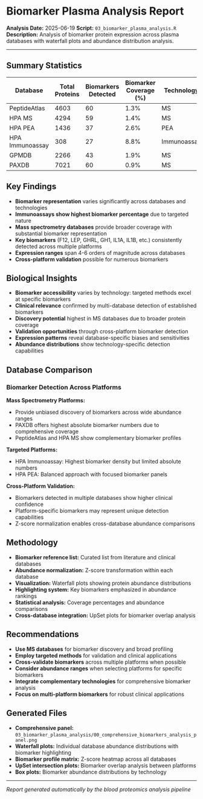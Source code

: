 # Biomarker Plasma Analysis Report

**Analysis Date:** 2025-06-19
**Script:** `03_biomarker_plasma_analysis.R`
**Description:** Analysis of biomarker protein expression across plasma databases with waterfall plots and abundance distribution analysis.

---

## Summary Statistics

| Database | Total Proteins | Biomarkers Detected | Biomarker Coverage (%) | Technology |
|----------|----------------|--------------------|-----------------------|------------|
| PeptideAtlas | 4603 | 60 | 1.3% | MS |
| HPA MS | 4294 | 59 | 1.4% | MS |
| HPA PEA | 1436 | 37 | 2.6% | PEA |
| HPA Immunoassay | 308 | 27 | 8.8% | Immunoassay |
| GPMDB | 2266 | 43 | 1.9% | MS |
| PAXDB | 7021 | 60 | 0.9% | MS |

## Key Findings

- **Biomarker representation** varies significantly across databases and technologies
- **Immunoassays show highest biomarker percentage** due to targeted nature
- **Mass spectrometry databases** provide broader coverage with substantial biomarker representation
- **Key biomarkers** (F12, LEP, GHRL, GH1, IL1A, IL1B, etc.) consistently detected across multiple platforms
- **Expression ranges** span 4-6 orders of magnitude across databases
- **Cross-platform validation** possible for numerous biomarkers

## Biological Insights

- **Biomarker accessibility** varies by technology: targeted methods excel at specific biomarkers
- **Clinical relevance** confirmed by multi-database detection of established biomarkers
- **Discovery potential** highest in MS databases due to broader protein coverage
- **Validation opportunities** through cross-platform biomarker detection
- **Expression patterns** reveal database-specific biases and sensitivities
- **Abundance distributions** show technology-specific detection capabilities

## Database Comparison

### Biomarker Detection Across Platforms

**Mass Spectrometry Platforms:**
- Provide unbiased discovery of biomarkers across wide abundance ranges
- PAXDB offers highest absolute biomarker numbers due to comprehensive coverage
- PeptideAtlas and HPA MS show complementary biomarker profiles

**Targeted Platforms:**
- HPA Immunoassay: Highest biomarker density but limited absolute numbers
- HPA PEA: Balanced approach with focused biomarker panels

**Cross-Platform Validation:**
- Biomarkers detected in multiple databases show higher clinical confidence
- Platform-specific biomarkers may represent unique detection capabilities
- Z-score normalization enables cross-database abundance comparisons

## Methodology

- **Biomarker reference list:** Curated list from literature and clinical databases
- **Abundance normalization:** Z-score transformation within each database
- **Visualization:** Waterfall plots showing protein abundance distributions
- **Highlighting system:** Key biomarkers emphasized in abundance rankings
- **Statistical analysis:** Coverage percentages and abundance comparisons
- **Cross-database integration:** UpSet plots for biomarker overlap analysis

## Recommendations

- **Use MS databases** for biomarker discovery and broad profiling
- **Employ targeted methods** for validation and clinical applications
- **Cross-validate biomarkers** across multiple platforms when possible
- **Consider abundance ranges** when selecting platforms for specific biomarkers
- **Integrate complementary technologies** for comprehensive biomarker analysis
- **Focus on multi-platform biomarkers** for robust clinical applications

## Generated Files

- **Comprehensive panel:** `03_biomarker_plasma_analysis/00_comprehensive_biomarkers_analysis_panel.png`
- **Waterfall plots:** Individual database abundance distributions with biomarker highlighting
- **Biomarker profile matrix:** Z-score heatmap across all databases
- **UpSet intersection plots:** Biomarker overlap analysis between platforms
- **Box plots:** Biomarker abundance distributions by technology

---
*Report generated automatically by the blood proteomics analysis pipeline*


